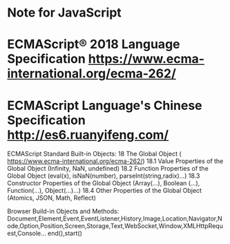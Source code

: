 # Note for JavaScript
# ECMAScript® 2018 Language Specification https://www.ecma-international.org/ecma-262/
# ECMAScript Language's Chinese Specification http://es6.ruanyifeng.com/

ECMAScript Standard Built-in Objects:
18 The Global Object ( https://www.ecma-international.org/ecma-262/)
  18.1 Value Properties of the Global Object (Infinity, NaN, undefined)
  18.2 Function Properties of the Global Object (eval(x), isNaN(number), parseInt(string,radix)...)
  18.3 Constructor Properties of the Global Object (Array(...), Boolean (...), Function(...), Object(...)...)
  18.4 Other Properties of the Global Object (Atomics, JSON, Math, Reflect)

Browser Build-in Objects and Methods:
Document,Element,Event,EventListener,History,Image,Location,Navigator,Node,Option,Position,Screen,Storage,Text,WebSocket,Window,XMLHttpRequest,Console...
end(),start()
